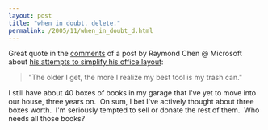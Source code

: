 ```yaml
---
layout: post
title: "when in doubt, delete."
permalink: /2005/11/when_in_doubt_d.html
---
```


<p>Great quote in the <a href="http://blogs.msdn.com/oldnewthing/archive/2005/11/11/491780.aspx#492338">comments</a> of a post by Raymond Chen @ Microsoft about <a href="http://blogs.msdn.com/oldnewthing/archive/2005/11/11/491780.aspx">his attempts to simplify his office layout</a>:</p><blockquote><p>&quot;The older I get, the more I realize my best tool is my trash can.&quot;</p></blockquote><p>I still have about 40 boxes of books in my garage that I've yet to move into our house, three years on.&nbsp; On sum, I bet I've actively thought about three boxes worth.&nbsp; I'm seriously tempted to sell or donate the rest of them.&nbsp; Who needs all those books?<br /></p>


